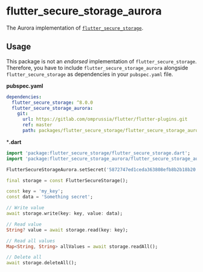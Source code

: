 # flutter_secure_storage_aurora

The Aurora implementation of [`flutter_secure_storage`](https://pub.dev/packages/flutter_secure_storage).

## Usage

This package is not an _endorsed_ implementation of `flutter_secure_storage`. 
Therefore, you have to include `flutter_secure_storage_aurora` alongside `flutter_secure_storage` as dependencies in your `pubspec.yaml` file.

**pubspec.yaml**

```yaml
dependencies:
  flutter_secure_storage: ^8.0.0
  flutter_secure_storage_aurora:
    git:
      url: https://gitlab.com/omprussia/flutter/flutter-plugins.git
      ref: master
      path: packages/flutter_secure_storage/flutter_secure_storage_aurora
```

***.dart**

```dart
import 'package:flutter_secure_storage/flutter_secure_storage.dart';
import 'package:flutter_secure_storage_aurora/flutter_secure_storage_aurora.dart';

FlutterSecureStorageAurora.setSecret('5872747ed1ceda363808efb8b2b18b20');

final storage = const FlutterSecureStorage();

const key = 'my_key';
const data = 'Something secret';

// Write value
await storage.write(key: key, value: data);

// Read value
String? value = await storage.read(key: key);

// Read all values
Map<String, String> allValues = await storage.readAll();

// Delete all
await storage.deleteAll();
```
